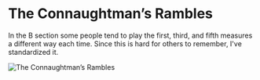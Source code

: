# The Connaughtman’s Rambles

In the B section some people tend to play the first, third, and fifth measures a different way each time. Since this is hard for others to remember, I've standardized it.

![The Connaughtman’s Rambles](The_Connaughtmans_Rambles-1.png)